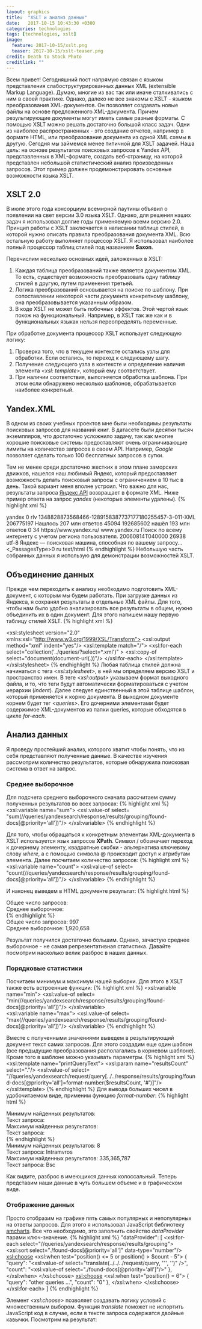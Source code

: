```yaml
---
layout: graphics
title:  "XSLT и анализ данных"
date:   2017-10-15 10:43:30 +0300
categories: technologies
tags: [technologies, xslt]
image:
  feature: 2017-10-15/xslt.png
  teaser: 2017-10-15/xslt-teaser.png
credit: Death to Stock Photo
creditlink: ""
---
```


Всем привет! Сегодняшний пост напрямую связан с языком представления слабоструктурированных данных XML (extensible Markup Language). Думаю, многие из вас так или иначе сталкивались с ним в своей практике. Однако, далеко не все знакомы с XSLT - языком преобразования XML-документов. Он позволяет создавать новые файлы на основе предложенного XML-документа. Причем результирующие документы могут иметь самые разные форматы. С помощью XSLT можно решать достаточно большой класс задач. Одни из наиболее распространенных - это создание отчетов, например в формате HTML, или преобразование документа из одной XML схемы в другую. Сегодня мы займемся менее типичной для XSLT задачей. Наша цель: на основе результатов поисковых запросов к Yandex API, представленных в XML-формате, создать веб-страницу, на которой представлен небольшой статистический анализ произведенных запросов. Этот пример должен продемонстрировать основные возможности языка XSLT.

## XSLT 2.0
В июле этого года консорциум всемирной паутины объявил о появлении на свет версии 3.0 языка XSLT. Однако, для решения наших задач я использовал долгие годы применяемую всеми версию 2.0. Принцип работы с XSLT заключается в написании таблице стилей, в которой нужно описать правила преобразования документа XML. Всю остальную работу выполняет процессор XSLT. Я использовал наиболее полный процессор таблиц стилей под названием **Saxon**.

Перечислим несколько основных идей, заложенных в XSLT:

1. Каждая таблица преобразований также является документом XML. То есть, существует возможность преобразовать одну таблицу стилей в другую, путем применения третьей.
2. Логика преобразований основывается на поиске по шаблону. При сопоставлении некоторой части документа конкретному шаблону, она преобразовывается указанным образом.
3. В коде XSLT не может быть побочных эффектов. Этой чертой язык похож на функциональный. Например, в XSLT так же как и в функциональных языках нельзя переопределять переменные.

При обработке документа процессор XSLT использует следующую логику:

1. Проверка того, что в текущем контексте остались узлы для обработки. Если остались, то переход к следующему шагу.
2. Получение следующего узла в контексте и определение наличия элемента *\<xsl: template>*, который ему соответствует.
3. При наличии соответствия, выполняется обработка шаблона. При этом если обнаружено несколько шаблонов, обрабатывается наиболее конкретный.

## Yandex.XML
В одном из своих учебных проектов мне были необходимы результаты поисковых запросов для названий книг. В датасете были десятки тысяч экземпляров, что достаточно усложнило задачу, так как многие хорошие поисковые системы предоставляют очень ограничивающие лимиты на количество запросов в своем API.  Например, *Google* позволяет сделать только 100 бесплатных запросов в сутки.

Тем не менее среди достаточно жестких в этом плане заморских движков, нашелся наш любимый Яндекс, который предоставляет возможность делать поисковый запросы с ограничением в 10 тыс в день. Такой вариант меня вполне устроил. Что важно для нас, результаты запроса [Яндекс API](https://tech.yandex.ru/xml/) возвращает в формате XML. Ниже пример ответа на запрос *yandex* (некоторые элементы удалены).
{% highlight xml %}
<?xml version="1.0" encoding="utf-8"?>
<yandexsearch version="1.0">
<request>
   <query>yandex</query>
   <page>0</page>
   <sortby order="descending" priority="no">rlv</sortby>
   <groupings>
      <groupby  attr="d" mode="deep" groups-on-page="10" docs-in-group="3" curcateg="-1" />
   </groupings>
</request>
<response date="20120928T103130">
   <reqid>1348828873568466-1289158387737177180255457-3-011-XML</reqid>
   <found priority="all">206775197</found>
   <found-human>Нашлось 207 млн ответов</found-human>
   <results>
      <grouping attr="d" mode="deep" groups-on-page="10" docs-in-group="3" curcateg="-1">
         <found priority="all">45094</found>
         <found-docs priority="all">192685602</found-docs>
         <found-docs-human>нашёл 193 млн ответов</found-docs-human>
         <page first="1" last="10">0</page>
         <group>
            <doccount>34</doccount>
            <doc id="ZD831E1113BCFDD95">
               <relevance priority="phrase" />
               <url>https://www.yandex.ru/</url>
               <domain>www.yandex.ru</domain>
               <title>&quot;<hlword>Яндекс</hlword>&quot; - поисковая система и интернет-портал</title>
               <headline>Поиск по всему интернету с учетом региона пользователя.</headline>
               <modtime>20060814T040000</modtime>
               <size>26938</size>
               <charset>utf-8</charset>
               <passages>
                  <passage><hlword>Яндекс</hlword> — поисковая машина, способная по вашему запросу...</passage>
               </passages>
               <properties>
                   <_PassagesType>0</_PassagesType>
                   <lang>ru</lang>
               </properties>
               <mime-type>text/html</mime-type>
            </doc>
         </group>
         <!-- Другие результаты -->
      </grouping>
   </results>
</response>
</yandexsearch>
{% endhighlight %}
Небольшую часть собранных данных я использую для демонстрации возможностей XSLT.

## Объединение данных
Прежде чем переходить к анализу необходимо подготовить XML-документ, с которым мы будем работать. При загрузке данных из Яндекса, я сохранял результаты в отдельные XML файлы. Для того, чтобы нам было удобно анализировать все результаты в общем, нужно объединить их в один документ. Для этого напишем нашу первую таблицу стилей XSLT.
{% highlight xml %}
<?xml version="1.0" encoding="utf-8"?>
<xsl:stylesheet version="2.0" xmlns:xsl="http://www.w3.org/1999/XSL/Transform">
  <xsl:output method="xml" indent="yes"/>
  <xsl:template match="/">
    <queries>
      <xsl:for-each select="collection('../queries/?select=*.xml')" >
        <xsl:copy-of select="document(document-uri(.))"/>
      </xsl:for-each>
    </queries>
  </xsl:template>
</xsl:stylesheet>
{% endhighlight %}
Любая таблица стилей должна начинаться с тега *\<xsl:stylesheet>*, в ней мы определяем версию XSLT и пространство имен. В теге *\<xsl:output>* указываем формат выходного файла, и то, что теги будут автоматически форматироваться с учетом иерархии (*indent*). Далее следует единственный в этой таблице шаблон, который применяется к корню документа. В выходном документе корнем будет тег *\<queries>*. Его дочерними элементами будет содержимое XML-документов из папки queries, которые обходятся в цикле *for-each*.

## Анализ данных
Я проведу простейший анализ, которого хватит чтобы понять, что из себя представляют полученные данные. В качестве изучения рассмотрим количество результатов, которые обнаружила поисковая система в ответ на запрос.

### Среднее выборочное
Для подсчета среднего выборочного сначала рассчитаем сумму полученных результатов во всех запросах:
{% highlight xml %}
<xsl:variable name="sum">
  <xsl:value-of select=
  "sum(//queries/yandexsearch/response/results/grouping/found-docs[@priority='all'])"/>
</xsl:variable>
{% endhighlight %}

Для того, чтобы обращаться к конкретным элементам XML-документа в XSLT используется язык запросов **XPath**. Символ / обозначает переход к дочернему элементу, квадратные скобки - альтернатива ключевому слову *where*, а с помощью символа @ происходит доступ к атрибутам элемента. Далее посчитаем количество запросов:
{% highlight xml %}
<xsl:variable name="count">
  <xsl:value-of select=
  "count(//queries/yandexsearch/response/results/grouping/found-docs[@priority='all'])"/>
</xsl:variable>
{% endhighlight %}

И наконец выведем в HTML документе результат:
{% highlight html %}
<div >
  Общее число запросов: <xsl:value-of select="$count" />
</div>
<div>
  Среднее выборочное: <xsl:value-of select="$sum div $count" />
</div>
{% endhighlight %}
<div >
  Общее число запросов: 997
</div>
<div>
  Среднее выборочное: 1,920,658
</div>

Результат получился достаточно большим. Однако, зачастую среднее выборочное - не самая репрезентативная статистика. Давайте посмотрим насколько велик разброс в наших данных.

### Порядковые статистики
Посчитаем минимум и максимум нашей выборки. Для этого в XSLT также есть встроенные функции:
{% highlight xml %}
<xsl:variable name="min">
  <xsl:value-of select=
  "min(//queries/yandexsearch/response/results/grouping/found-docs[@priority='all'])"/>
</xsl:variable>   
<xsl:variable name="max">
  <xsl:value-of select=
  "max(//queries/yandexsearch/response/results/grouping/found-docs[@priority='all'])"/>
</xsl:variable>
{% endhighlight %}

Вместе с полученными значениями выведем в результирующий документ текст самих запросов. Для этого создадим еще один шаблон (все предыдущие преобразования располагались в корневом шаблоне). Кроме того в шаблоне можно указывать параметры. 
{% highlight xml %}
<xsl:template name="printQueryText">
<xsl:param name="resultsCount" select="."/>
  <xsl:value-of select=
  "//queries/yandexsearch/request/query[../../response/results/grouping/found-docs[@priority='all']=format-number($resultsCount, '#')]"/>
</xsl:template>
{% endhighlight %}
Для вывода больших чисел в удобочитаемом виде, применим функцию *format-number*:
{% highlight html %}
<div>
  Минимум найденных результатов: <xsl:value-of select="format-number($min, '#,###')" />
</div>
<div>
  Текст запроса: <xsl:call-template name="printQueryText">
                  <xsl:with-param name="resultsCount" select="$min"/>
                 </xsl:call-template>
</div>
<div>
  Максимум найденных результатов: <xsl:value-of select="format-number($max, '#,###')" />
</div>
<div>
  Текст запроса: <xsl:call-template name="printQueryText">
                  <xsl:with-param name="resultsCount" select="$max"/>
                 </xsl:call-template>
</div>
{% endhighlight %}
<div>
  Минимум найденных результатов: 8
</div>
<div>
  Текст запроса: Intramvros
</div>
<div>
  Максимум найденных результатов: 335,365,787
</div>
<div>
  Текст запроса: Bsc
</div>

Как видите, разброс в имеющихся данных колоссальный. Теперь представим наши данные в чуть большем объеме и в графическом виде.

### Отображение данных
Просто отобразим на графике пять самых популярных и непопулярных на ответы запросов. Для этого я использовал JavaScript библиотеку [amcharts](https://www.amcharts.com/). Все что необходимо, это заполнить свойство *dataProvider* парами ключ-значение.
{% highlight xml %}
"dataProvider": [
  <xsl:for-each select="//queries/yandexsearch/response/results/grouping">
    <xsl:sort select="./found-docs[@priority='all']" data-type="number"/>
    <xsl:choose>
      <xsl:when test="position() &lt;= 5 or position() > $count - 5">
        {
        "query": "<xsl:value-of select="translate(../../../request/query, '&#34;', '')" />",
        "count": "<xsl:value-of select="./found-docs[@priority='all']"/>"
        },
      </xsl:when>
    </xsl:choose>
    <xsl:choose>
      <xsl:when test="position() = 6">
        {
        "query": "other queries ...",
        "count": "0"
        },
      </xsl:when>
    </xsl:choose>
  </xsl:for-each>
]
{% endhighlight %}

Элемент *\<xsl:choose>* позволяет создавать логику условий с множественным выбором. Функция *translate* поможет не испортить JavaScript код в случае, если в тексте запроса содержатся двойные кавычки. Посмотрим на результат:
<div id="chartdiv" style="width:90%;height:500px;font-size:11px;"></div>
Различия в количестве результатов настолько велики, что понять, сколько на самом деле ответов у малопопулярных запросов, можно только наведя курсор на запрос. Теперь представим наши разнородные данные в полном объеме.

### Выбросы

Выбросами называются данные, которые выбиваются из общей выборки. Судя по предыдущему графику, можно предположить, что в нашем датасете таких выбросов может быть довольно много. Для представления всех данных на одном графике и выделения при этом выбросов воспользуемся **Box-Plot** графиком. На нем отображаются медиана, верхний и нижний квартили, минимальное и максимальное значение выборки (без учета выбросов). Кроме того, красными точками на графике указаны умеренные выбросы, а синими - экстремальные. Для демонстрации Box-Plot графика я также исопльзовал готовую библиотеку - [Plotly JS](https://plot.ly/). Все, что нужно: заполнить массив данными и передать его в конструктор:
{% highlight xml %}
<xsl:for-each select="//queries/yandexsearch">
    <xsl:choose>
      <xsl:when test="./response/results/grouping/found-docs[@priority='all']">
        y[<xsl:value-of select="position() - 1"/>] = 
          <xsl:value-of select="./response/results/grouping/found-docs[@priority='all']"/>;
      </xsl:when>
      <xsl:otherwise>
        y[<xsl:value-of select="position() - 1"/>] = 0;
      </xsl:otherwise>
    </xsl:choose>
  </xsl:for-each>
{% endhighlight %}
<div id="myDiv"></div>
На первый взгляд даже трудно понять, что это действительно Box-Plot график. Однако, если смаштабировать график до нужного размера, то мы увидим следующую картину:
![box-plot]({{ site.baseurl }}/assets/img/2017-10-15/box-plot.jpg "box-plot")
Box-Plot график только подтвердил, что датасет содержит очень разнородные результаты.

## Заключение
В этом посте мы познакомились с такой технологией как XSLT. Мы решали достаточно нетипичную задачу с ее помощью, и, конечно, есть более удобные инструменты для анализа данных. Тем не менее XSLT - очень мощный движок, который позволяет решать многие проблемы, связанные с преобразованием XML-документов.